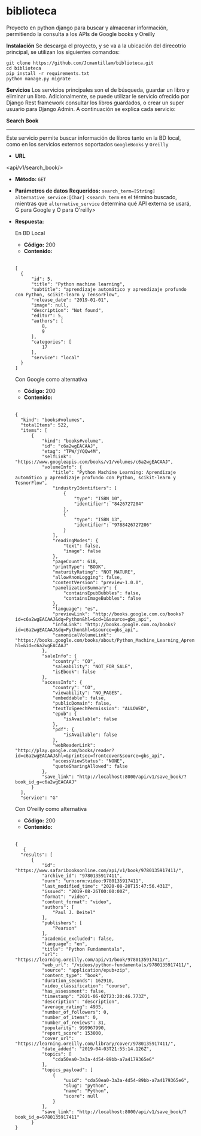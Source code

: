 # biblioteca
Proyecto en python django para buscar y almacenar información, permitiendo la consulta a los APIs de Google books y Oreilly

**Instalación**
Se descarga el proyecto, y se va a la ubicación del direcotrio principal, se utilizan los siguientes comandos:
```
git clone https://github.com/Jcmantillam/biblioteca.git
cd biblioteca
pip install -r requirements.txt
python manage.py migrate
```
**Servicios**
Los servicios principales son el de búsqueda, guardar un libro y eliminar un libro. Adicionalmente, se puede utilizar le servicio ofrecido por Django Rest framework consultar los libros guardados, o crear un super usuario para Django Admin.  A continuación se explica cada servicio:

**Search Book**

----
  Este servicio permite buscar información de libros tanto en la BD local, como en los servicios externos soportados `GoogleBooks` y `Oreilly`
 
 * **URL**

  <api/v1/search_book/>
 
 * **Método:**
  `GET`

* **Parámetros de datos**
**Requeridos:**
  `search_term=[String]`
  `alternative_service:[Char]`
 <`search_term` es el término buscado, mientras que `alternative_service` determina qué API externa se usará, G para Google y O para O'reilly>

* **Respuesta:**
  
  En BD Local
  * **Código:** 200 <br>
  * **Contenido:** <br><br>
  
  ```
  [
    {
        "id": 5,
        "title": "Python machine learning",
        "subtitle": "aprendizaje automático y aprendizaje profundo con Python, scikit-learn y TensorFlow",
        "release_date": "2019-01-01",
        "image": null,
        "description": "Not found",
        "editor": 5,
        "authors": [
            8,
            9
        ],
        "categories": [
            17
        ],
        "service": "local"
    }
  ]
  ``` 
  
  Con Google como alternativa
  * **Código:** 200 <br>
  * **Contenido:** <br><br>
  
  ```
  {
    "kind": "books#volumes",
    "totalItems": 522,
    "items": [
        {
            "kind": "books#volume",
            "id": "c6a2wgEACAAJ",
            "etag": "TPW/jYQQw4M",
            "selfLink": "https://www.googleapis.com/books/v1/volumes/c6a2wgEACAAJ",
            "volumeInfo": {
                "title": "Python Machine Learning: Aprendizaje automático y aprendizaje profundo con Python, scikit-learn y TesnorFlow",
                "industryIdentifiers": [
                    {
                        "type": "ISBN_10",
                        "identifier": "8426727204"
                    },
                    {
                        "type": "ISBN_13",
                        "identifier": "9788426727206"
                    }
                ],
                "readingModes": {
                    "text": false,
                    "image": false
                },
                "pageCount": 618,
                "printType": "BOOK",
                "maturityRating": "NOT_MATURE",
                "allowAnonLogging": false,
                "contentVersion": "preview-1.0.0",
                "panelizationSummary": {
                    "containsEpubBubbles": false,
                    "containsImageBubbles": false
                },
                "language": "es",
                "previewLink": "http://books.google.com.co/books?id=c6a2wgEACAAJ&dq=Python&hl=&cd=1&source=gbs_api",
                "infoLink": "http://books.google.com.co/books?id=c6a2wgEACAAJ&dq=Python&hl=&source=gbs_api",
                "canonicalVolumeLink": "https://books.google.com/books/about/Python_Machine_Learning_Aprendizaje_auto.html?hl=&id=c6a2wgEACAAJ"
            },
            "saleInfo": {
                "country": "CO",
                "saleability": "NOT_FOR_SALE",
                "isEbook": false
            },
            "accessInfo": {
                "country": "CO",
                "viewability": "NO_PAGES",
                "embeddable": false,
                "publicDomain": false,
                "textToSpeechPermission": "ALLOWED",
                "epub": {
                    "isAvailable": false
                },
                "pdf": {
                    "isAvailable": false
                },
                "webReaderLink": "http://play.google.com/books/reader?id=c6a2wgEACAAJ&hl=&printsec=frontcover&source=gbs_api",
                "accessViewStatus": "NONE",
                "quoteSharingAllowed": false
            },
            "save_link": "http://localhost:8000/api/v1/save_book/?book_id_g=c6a2wgEACAAJ"
        }
    ],
    "service": "G"
  ``` 
  
  Con O'reilly como alternativa
  * **Código:** 200 <br>
  * **Contenido:** <br><br>
  
  ```
  {
     {
    "results": [
        {
            "id": "https://www.safaribooksonline.com/api/v1/book/9780135917411/",
            "archive_id": "9780135917411",
            "ourn": "urn:orm:video:9780135917411",
            "last_modified_time": "2020-08-20T15:47:56.431Z",
            "issued": "2019-08-26T00:00:00Z",
            "format": "video",
            "content_format": "video",
            "authors": [
                "Paul J. Deitel"
            ],
            "publishers": [
                "Pearson"
            ],
            "academic_excluded": false,
            "language": "en",
            "title": "Python Fundamentals",
            "url": "https://learning.oreilly.com/api/v1/book/9780135917411/",
            "web_url": "/videos/python-fundamentals/9780135917411/",
            "source": "application/epub+zip",
            "content_type": "book",
            "duration_seconds": 162910,
            "video_classification": "course",
            "has_assessment": false,
            "timestamp": "2021-06-02T23:20:46.773Z",
            "description": "description",
            "average_rating": 4935,
            "number_of_followers": 0,
            "number_of_items": 0,
            "number_of_reviews": 31,
            "popularity": 999967990,
            "report_score": 153000,
            "cover_url": "https://learning.oreilly.com/library/cover/9780135917411/",
            "date_added": "2019-04-03T21:55:14.126Z",
            "topics": [
                "cda50ea0-3a3a-4d54-89bb-a7a4179365e6"
            ],
            "topics_payload": [
                {
                    "uuid": "cda50ea0-3a3a-4d54-89bb-a7a4179365e6",
                    "slug": "python",
                    "name": "Python",
                    "score": null
                }
            ],
            "save_link": "http://localhost:8000/api/v1/save_book/?book_id_o=9780135917411"
        }
  }

  ``` 
  
 
